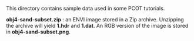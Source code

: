 This directory contains sample data used in some PCOT tutorials.

**obj4-sand-subset.zip** : an ENVI image stored in a Zip archive. Unzipping
the archive will yield **1.hdr** and **1.dat**. An RGB version of the
image is stored in **obj4-sand-subset.png**.



